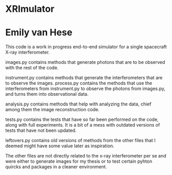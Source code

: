 # XRImulator
# Emily van Hese

This code is a work in progress end-to-end simulator for a single spacecraft X-ray interferometer.

images.py contains methods that generate photons that are to be observed with the rest of the code.

instrument.py contains methods that generate the interferometers that are to observe the images.
process.py contains the methods that use the interferometers from instrument.py to observe the photons from images.py, and turns them into observational data.

analysis.py contains methods that help with analyzing the data, chief among them the image reconstruction code.

tests.py contains the tests that have so far been performed on the code, along with full experiments. It is a bit of a mess with outdated versions of tests that have not been updated.

leftovers.py contains old versions of methods from the other files that I deemed might have some value later as inspiration.

The other files are not directly related to the x-ray interferometer per se and were either to generate images for my thesis or to test certain pyhton quircks and packages in a cleaner environment.
